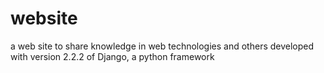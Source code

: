 # website

a web site to share knowledge in web technologies and others developed with version 2.2.2 of Django, a python framework

